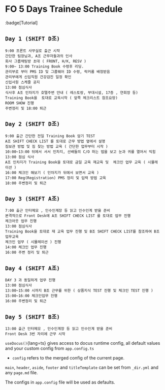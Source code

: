 # FO 5 Days Trainee Schedule
:badge[Tutorial]
## `Day 1 (SHIFT D조)`

```
9:00 프론트 사무실로 출근 시작
간단한 팀장님과, A조 근무자들과의 인사
회사 그룹채팅방 초대 ( FRONT, H/K, RESV )
9:00~ 13:00 Training Book 수령후 리딩.
관리부로 부터 PMS ID 및 그룹웨어 ID 수령, 락커룸 배정받음
관리부에게 신입직원 건강검진 일정 확인 
신입사원 스케줄 공지
13:00 점심식사
식사후 A조 인차지가 호텔주변 안내 ( 레스토랑, 부대시설, 17층 , 연회장 등)
Training Book을  토대로 교육시작 ( 앞쪽 체크리스트 참조요망) 
ROOM SHOW 진행 
주변정리 및 18:00 퇴근
```

## `Day 2 (SHIFT D조)`

```
9:00 출근 간단한 전일 Training Book 암기 TEST
A조 SHIFT CHECK LIST 를 토대로 근무 방법 옆에서 설명
짐보관 방법 및 짐 찾는 방법 교육 ( 간단한 업무부터 시작 )
10:00~13:00 뒤에서 서서 인차지, 선배들의 C/O 하는 법을 보고 눈과 귀를 열어서 익힘
13:00 점심 식사
A조 인차지가 Training Book을 토대로 금일 교육 재교육 및  체크인 업무 교육 ( 시뮬레이션 )
16:00 체크인 해보기 ( 인차지가 뒤에서 보면서 교육 )
17:00 Reg(Registration) PMS 정리 및 입력 방법 교육
18:00 주변정리 및 퇴근
```

## `Day 3 (SHIFT A조)`

```
7:00 출근 인터메모 , 인수인계장 등 읽고 인수인계 받을 준비
본격적으로 Front Desk에 A조 SHIFT CHECK LIST 를 토대로 업무 진행
체크아웃 업무 진행
13:00 점심식사
Training Book을 토대로 재 교육 업무 진행 및 B조 SHIFT CHECK LIST를 참조하여 B조 업무교육
체크인 업무 ( 시뮬레이션 ) 진행
14:00 체크인 업무 진행
16:00 주변 정리 및 퇴근
```

## `Day 4 (SHIFT A조)`
```
DAY 3 과 동일하게 업무 진행
13:00 점심식사
13:00~15:00 시까지 B조 근무를 위한 ( 상품지식 TEST 진행 및 체크인 TEST 진행 )
15:00~16:00 체크인업무 진행
16:00 주변정리 및 퇴근
```
## `Day 5 (SHIFT B조)`
```
13:00 출근 인터메모 , 인수인계장 등 읽고 인수인계 받을 준비
Front Desk 3번 자리에 근무 시작

```


`useDocus()`{lang=ts} gives access to docus runtime config, all default values and your custom config from `app.config.ts`

- `config` refers to the merged config of the current page.

`main`, `header`, `aside`, `footer` and `titleTemplate` can be set from `_dir.yml` and any `page.md` file.

The configs in `app.config` file will be used as defaults.